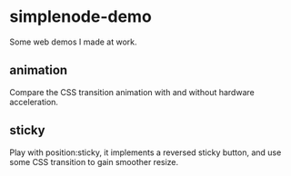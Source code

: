 # simplenode-demo

Some web demos I made at work.

## animation

Compare the CSS transition animation with and without hardware acceleration.

## sticky

Play with position:sticky, it implements a reversed sticky button, and use some CSS transition to gain smoother resize.
